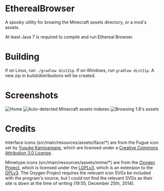 EtherealBrowser
===============

A spooky utility for browing the Minecraft assets directory, or a mod's assets.

At least Java 7 is required to compile and run Ethereal Browser.

Building
========
If on Linux, run `./gradlew distZip`.
If on Windows, run `gradlew distZip`.
A new zip in build/distributions will be created.


Screenshots
===========
![Home](http://i.imgur.com/GmDjpM4.png)
![Auto-detected Minecraft assets indexes](http://i.imgur.com/3Ltl34N.png)
![Browsing 1.8's assets](http://i.imgur.com/qFScuGB.png)

Credits
=======
Interface icons (src/main/resources/assets/iface/*) are from the Fugue icon set by [Yusuke Kamiyamane](http://p.yusukekamiyamane.com/), which are licensed under a [Creative Commons Attribution 3.0 License](http://creativecommons.org/licenses/by/3.0/).

Mimetype icons (src/main/resources/assets/mime/*) are from the [Oxygen Project](http://www.oxygen-icons.org/), which is licensed under the [LGPLv3](http://www.gnu.org/licenses/lgpl-3.0.txt), which is an extension to the [GPLv3](http://www.gnu.org/licenses/gpl-3.0.txt).
The Oxygen Project requires the relevant icon SVGs be included with the program's source, but I could not find the relevant SVGs as their site is down at the time of writing (19:55, December 25th, 2014).